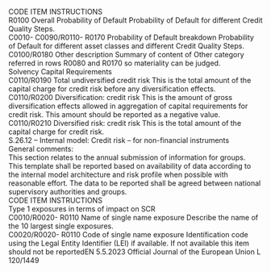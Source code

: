  
CODE  ITEM  INSTRUCTIONS  
R0100  Overall Probability of 
Default  Probability of Default for different Credit Quality Steps.  
C0010- 
C0090/R0110- 
R0170  Probability of Default 
breakdown  Probability of Default for different asset classes and different Credit Quality Steps.  
C0100/R0180  Other description  Summary of content of Other category referred in rows R0080 and R0170 so 
materiality can be judged.  
Solvency Capital Requirements  
C0110/R0190  Total undiversified credit 
risk  This is the total amount of the capital charge for credit risk before any diversification 
effects.  
C0110/R0200  Diversification: 
credit risk  This is the amount of gross diversification effects allowed in aggregation of capital 
requirements for credit risk. 
This amount should be reported as a negative value.  
C0110/R0210  Diversified risk: 
credit risk  This is the total amount of the capital charge for credit risk.  
S.26.12 – Internal model: Credit risk – for non-financial instruments  
General comments:  
This section relates to the annual submission of information for groups.  
This template shall be reported based on availability of data according to the internal model architecture and risk profile 
when possible with reasonable effort. The data to be reported shall be agreed between national supervisory authorities 
and groups.  
CODE  ITEM  INSTRUCTIONS  
Type 1 exposures in terms of impact on SCR  
C0010/R0020- 
R0110  Name of single name 
exposure  Describe the name of the 10 largest single exposures.  
C0020/R0020- 
R0110  Code of single name 
exposure  Identification code using the Legal Entity Identifier (LEI) if available. 
If not available this item should not be reportedEN  5.5.2023 Official Journal of the European Union L 120/1449